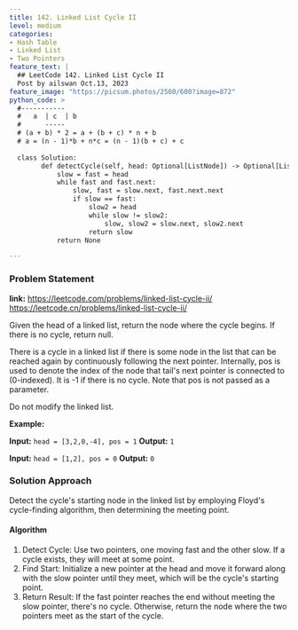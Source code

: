 ```yaml
---
title: 142. Linked List Cycle II
level: medium
categories:
- Hash Table
- Linked List
- Two Pointers
feature_text: |
  ## LeetCode 142. Linked List Cycle II
  Post by ailswan Oct.13, 2023
feature_image: "https://picsum.photos/2560/600?image=872"
python_code: >
  #-----------
  #   a  | c  | b
  #      -----
  # (a + b) * 2 = a + (b + c) * n + b
  # a = (n - 1)*b + n*c = (n - 1)(b + c) + c
  
  class Solution:
        def detectCycle(self, head: Optional[ListNode]) -> Optional[ListNode]:
            slow = fast = head
            while fast and fast.next:
                slow, fast = slow.next, fast.next.next
                if slow == fast:
                    slow2 = head
                    while slow != slow2:
                        slow, slow2 = slow.next, slow2.next
                    return slow
            return None

---
```


### Problem Statement
**link:**
https://leetcode.com/problems/linked-list-cycle-ii/
https://leetcode.cn/problems/linked-list-cycle-ii/

Given the head of a linked list, return the node where the cycle begins. If there is no cycle, return null.

There is a cycle in a linked list if there is some node in the list that can be reached again by continuously following the next pointer. Internally, pos is used to denote the index of the node that tail's next pointer is connected to (0-indexed). It is -1 if there is no cycle. Note that pos is not passed as a parameter.

Do not modify the linked list.


**Example:**

**Input:** `head = [3,2,0,-4], pos = 1`
**Output:** `1`
 
**Input:** `head = [1,2], pos = 0`
**Output:** `0`
 

### Solution Approach
Detect the cycle's starting node in the linked list by employing Floyd's cycle-finding algorithm, then determining the meeting point.

#### Algorithm
1. Detect Cycle: Use two pointers, one moving fast and the other slow. If a cycle exists, they will meet at some point.
2. Find Start: Initialize a new pointer at the head and move it forward along with the slow pointer until they meet, which will be the cycle's starting point.
3. Return Result: If the fast pointer reaches the end without meeting the slow pointer, there's no cycle. Otherwise, return the node where the two pointers meet as the start of the cycle.